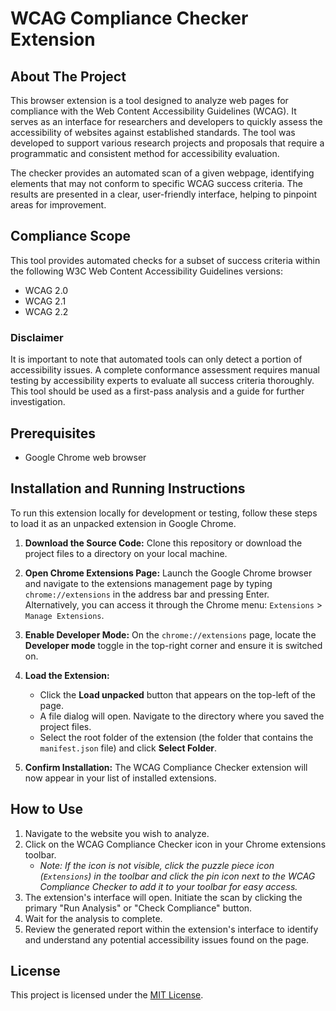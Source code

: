 # WCAG Compliance Checker Extension

## About The Project

This browser extension is a tool designed to analyze web pages for compliance with the Web Content Accessibility Guidelines (WCAG). It serves as an interface for researchers and developers to quickly assess the accessibility of websites against established standards. The tool was developed to support various research projects and proposals that require a programmatic and consistent method for accessibility evaluation.

The checker provides an automated scan of a given webpage, identifying elements that may not conform to specific WCAG success criteria. The results are presented in a clear, user-friendly interface, helping to pinpoint areas for improvement.

## Compliance Scope

This tool provides automated checks for a subset of success criteria within the following W3C Web Content Accessibility Guidelines versions:

* WCAG 2.0
* WCAG 2.1
* WCAG 2.2

### Disclaimer

It is important to note that automated tools can only detect a portion of accessibility issues. A complete conformance assessment requires manual testing by accessibility experts to evaluate all success criteria thoroughly. This tool should be used as a first-pass analysis and a guide for further investigation.

## Prerequisites

* Google Chrome web browser

## Installation and Running Instructions

To run this extension locally for development or testing, follow these steps to load it as an unpacked extension in Google Chrome.

1.  **Download the Source Code:** Clone this repository or download the project files to a directory on your local machine.

2.  **Open Chrome Extensions Page:** Launch the Google Chrome browser and navigate to the extensions management page by typing `chrome://extensions` in the address bar and pressing Enter. Alternatively, you can access it through the Chrome menu: `Extensions` > `Manage Extensions`.

3.  **Enable Developer Mode:** On the `chrome://extensions` page, locate the **Developer mode** toggle in the top-right corner and ensure it is switched on.

4.  **Load the Extension:**
    * Click the **Load unpacked** button that appears on the top-left of the page.
    * A file dialog will open. Navigate to the directory where you saved the project files.
    * Select the root folder of the extension (the folder that contains the `manifest.json` file) and click **Select Folder**.

5.  **Confirm Installation:** The WCAG Compliance Checker extension will now appear in your list of installed extensions.

## How to Use

1.  Navigate to the website you wish to analyze.
2.  Click on the WCAG Compliance Checker icon in your Chrome extensions toolbar.
    * *Note: If the icon is not visible, click the puzzle piece icon (`Extensions`) in the toolbar and click the pin icon next to the WCAG Compliance Checker to add it to your toolbar for easy access.*
3.  The extension's interface will open. Initiate the scan by clicking the primary "Run Analysis" or "Check Compliance" button.
4.  Wait for the analysis to complete.
5.  Review the generated report within the extension's interface to identify and understand any potential accessibility issues found on the page.

## License

This project is licensed under the [MIT License](LICENSE.md).
